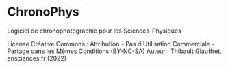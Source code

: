 # ChronoPhys
Logiciel de chronophotographie pour les Sciences-Physiques

License Créative Commons : Attribution - Pas d'Utilisation Commerciale - Partage dans les Mêmes Conditions (BY-NC-SA)
Auteur : Thibault Giauffret, ensciences.fr (2022)
